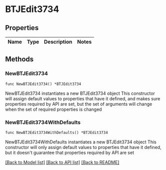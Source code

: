 # BTJEdit3734

## Properties

Name | Type | Description | Notes
------------ | ------------- | ------------- | -------------

## Methods

### NewBTJEdit3734

`func NewBTJEdit3734() *BTJEdit3734`

NewBTJEdit3734 instantiates a new BTJEdit3734 object
This constructor will assign default values to properties that have it defined,
and makes sure properties required by API are set, but the set of arguments
will change when the set of required properties is changed

### NewBTJEdit3734WithDefaults

`func NewBTJEdit3734WithDefaults() *BTJEdit3734`

NewBTJEdit3734WithDefaults instantiates a new BTJEdit3734 object
This constructor will only assign default values to properties that have it defined,
but it doesn't guarantee that properties required by API are set


[[Back to Model list]](../README.md#documentation-for-models) [[Back to API list]](../README.md#documentation-for-api-endpoints) [[Back to README]](../README.md)


